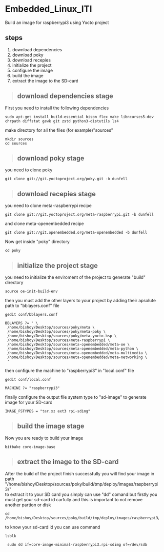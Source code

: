 # Embedded_Linux_ITI

Build an image for raspberrypi3 using Yocto project

## steps 
1. download dependencies 
2. download poky
3. download recepies 
4. initialize the project
5. configure the image 
6. build the image
7. extract the image to the SD-card

 > ## download dependencies stage
 First you need to install the following dependencies
```
sudo apt-get install build-essential bison flex make libncurses5-dev chrpath diffstat gawk git zstd python3-distutils lz4
```

make directory for all the files (for example)"sources"
```
mkdir sources
cd sources
```

 > ## download poky stage
you need to clone poky
```
git clone git://git.yoctoproject.org/poky.git -b dunfell
```

 > ## download recepies stage
you need to clone meta-raspberrypi recipe 
```
git clone git://git.yoctoproject.org/meta-raspberrypi.git -b dunfell
```
and clone meta-openembedded recipe 
```
git clone git://git.openembedded.org/meta-openembedded -b dunfell
```

Now get inside "poky" directory
```
cd poky
```

 > ## initialize the project stage
 you need to initialize the enviroment of the project to generate "build" directory
 ```
 source oe-init-build-env
 ```
 
 then you must add the other layers to your project by adding their apsolute path to "bblayers.conf" file
 ```
 gedit conf/bblayers.conf
 ```
 
 ```
 BBLAYERS ?= " \
  /home/bishoy/Desktop/sources/poky/meta \
  /home/bishoy/Desktop/sources/poky/meta-poky \
  /home/bishoy/Desktop/sources/poky/meta-yocto-bsp \
  /home/bishoy/Desktop/sources/meta-raspberrypi \
  /home/bishoy/Desktop/sources/meta-openembedded/meta-oe \
  /home/bishoy/Desktop/sources/meta-openembedded/meta-python \
  /home/bishoy/Desktop/sources/meta-openembedded/meta-multimedia \
  /home/bishoy/Desktop/sources/meta-openembedded/meta-networking \
  "
 ```
 
then configure the machine to "raspberrypi3" in "local.conf" file

```
gedit conf/local.conf
```

```
MACHINE ?= "raspberrypi3"
```

finally configure the output file system type to "sd-image" to generate image for your SD-card 
```
IMAGE_FSTYPES = "tar.xz ext3 rpi-sdimg"
```

 > ## build the image stage
 Now you are ready to build your image
 ```
 bitbake core-image-base
 ```
 
 > ## extract the image to the SD-card
 After the build of the project finish successfully you will find your image in path "/home/bishoy/Desktop/sources/poky/build/tmp/deploy/images/raspberrypi3/"  
 to extract it to your SD card you simply can use "dd" comand but firstly you must get your sd-card id carfully and this is important to not remove another partion or disk
 
```
cd /home/bishoy/Desktop/sources/poky/build/tmp/deploy/images/raspberrypi3/
```
 
to know your sd-card id you can use command
```
lsblk
```
 
```
 sudo dd if=core-image-minimal-raspberrypi3.rpi-sdimg of=/dev/sdb
```
